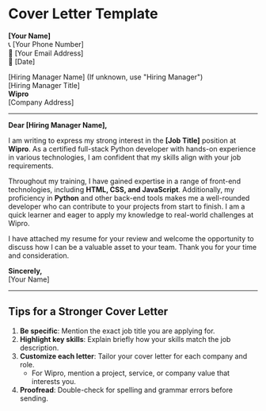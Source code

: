 # Cover Letter Template

**[Your Name]**  
📞 [Your Phone Number]  
📧 [Your Email Address]  
📅 [Date]  

[Hiring Manager Name] (If unknown, use "Hiring Manager")  
[Hiring Manager Title]  
**Wipro**  
[Company Address]  

---

**Dear [Hiring Manager Name],**  

I am writing to express my strong interest in the **[Job Title]** position at **Wipro**. As a certified full-stack Python developer with hands-on experience in various technologies, I am confident that my skills align with your job requirements.  

Throughout my training, I have gained expertise in a range of front-end technologies, including **HTML, CSS, and JavaScript**. Additionally, my proficiency in **Python** and other back-end tools makes me a well-rounded developer who can contribute to your projects from start to finish. I am a quick learner and eager to apply my knowledge to real-world challenges at Wipro.  

I have attached my resume for your review and welcome the opportunity to discuss how I can be a valuable asset to your team. Thank you for your time and consideration.  

**Sincerely,**  
[Your Name]  

---

## Tips for a Stronger Cover Letter
1. **Be specific**: Mention the exact job title you are applying for.  
2. **Highlight key skills**: Explain briefly how your skills match the job description.  
3. **Customize each letter**: Tailor your cover letter for each company and role.  
   - For Wipro, mention a project, service, or company value that interests you.  
4. **Proofread**: Double-check for spelling and grammar errors before sending.  
